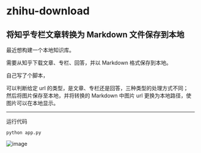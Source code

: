 # zhihu-download
## 将知乎专栏文章转换为 Markdown 文件保存到本地


最近想构建一个本地知识库。

需要从知乎下载文章、专栏、回答，并以 Markdown 格式保存到本地。

自己写了个脚本，

可以判断给定 url 的类型，是文章、专栏还是回答，三种类型的处理方式不同；
然后将图片保存至本地，并将转换的 Markdown 中图片 url 更换为本地路径，使图片可以在本地显示。

---

运行代码
```
python app.py
```
![image](https://github.com/chenluda/zhihu-download/assets/45784833/60e0d85b-8f48-493f-ac1f-e87e2f0738a2)
